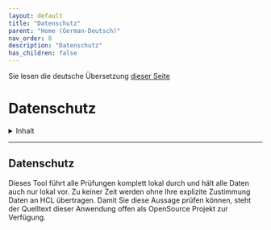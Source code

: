 ```yaml
---
layout: default
title: "Datenschutz"
parent: "Home (German-Deutsch)"
nav_order: 8
description: "Datenschutz"
has_children: false
---
```


Sie lesen die deutsche Übersetzung [dieser Seite](../privacy.md)

<h1>Datenschutz</h1>

<details close markdown="block">
  <summary>
    Inhalt
  </summary>
  {: .text-delta }
1. TOC
{:toc}
</details>

---

## Datenschutz

Dieses Tool führt alle Prüfungen komplett lokal durch und hält alle Daten auch nur lokal vor. Zu keiner Zeit werden ohne Ihre explizite Zustimmung Daten an HCL übertragen. Damit Sie diese Aussage prüfen können, steht der Quelltext dieser Anwendung offen als OpenSource Projekt zur Verfügung.
